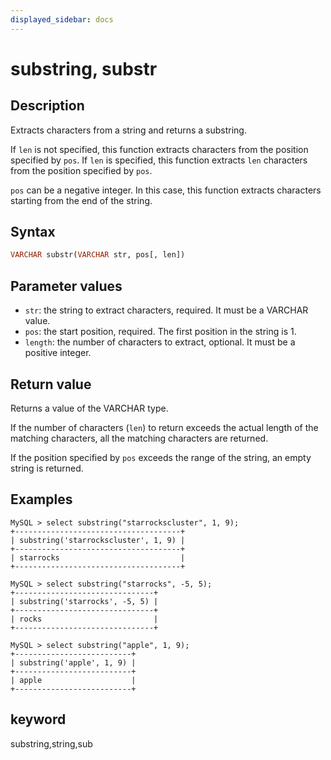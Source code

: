 ```yaml
---
displayed_sidebar: docs
---
```


# substring, substr

## Description

Extracts characters from a string and returns a substring.

If `len` is not specified, this function extracts characters from the position specified by `pos`. If `len` is specified, this function extracts `len` characters from the position specified by `pos`.

`pos` can be a negative integer. In this case, this function extracts characters starting from the end of the string.

## Syntax

```Haskell
VARCHAR substr(VARCHAR str, pos[, len])
```

## Parameter values

- `str`: the string to extract characters, required. It must be a VARCHAR value.
- `pos`: the start position, required. The first position in the string is 1.
- `length`: the number of characters to extract, optional. It must be a positive integer.

## Return value

Returns a value of the VARCHAR type.

If the number of characters (`len`) to return exceeds the actual length of the matching characters, all the matching characters are returned.

If the position specified by `pos` exceeds the range of the string, an empty string is returned.

## Examples

```Plain Text
MySQL > select substring("starrockscluster", 1, 9);
+-------------------------------------+
| substring('starrockscluster', 1, 9) |
+-------------------------------------+
| starrocks                           |
+-------------------------------------+

MySQL > select substring("starrocks", -5, 5);
+-------------------------------+
| substring('starrocks', -5, 5) |
+-------------------------------+
| rocks                         |
+-------------------------------+

MySQL > select substring("apple", 1, 9);
+--------------------------+
| substring('apple', 1, 9) |
+--------------------------+
| apple                    |
+--------------------------+
```

## keyword

substring,string,sub
